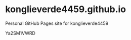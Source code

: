 # konglieverde4459.github.io
Personal GitHub Pages site for konglieverde4459













Ya2SM1VWRD
